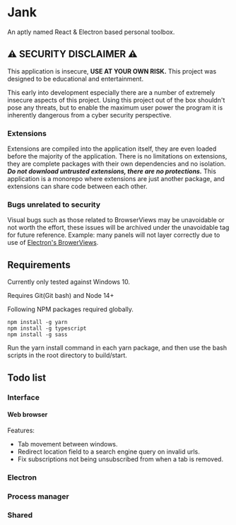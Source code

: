 # Jank
An aptly named React & Electron based personal toolbox.

## ⚠️ SECURITY DISCLAIMER ⚠️
This application is insecure, **USE AT YOUR OWN RISK.** This project was designed to be educational and entertainment.

This early into development especially there are a number of extremely insecure aspects of this project. Using this project out of the box shouldn't pose any threats, but to enable the maximum user power the program it is inherently dangerous from a cyber security perspective.

### Extensions
Extensions are compiled into the application itself, they are even loaded before the majority of the application. There is no limitations on extensions, they are complete packages with their own dependencies and no isolation. ***Do not download untrusted extensions, there are no protections.*** This application is a monorepo where extensions are just another package, and extensions can share code between each other.

### Bugs unrelated to security
Visual bugs such as those related to BrowserViews may be unavoidable or not worth the effort, these issues will be archived under the unavoidable tag for future reference. Example: many panels will not layer correctly due to use of [Electron's BrowerViews](https://www.electronjs.org/docs/latest/api/browser-view). 

## Requirements
Currently only tested against Windows 10.

Requires Git(Git bash) and Node 14+

Following NPM packages required globally.
```
npm install -g yarn
npm install -g typescript
npm install -g sass
```

Run the yarn install command in each yarn package, and then use the bash scripts in the root directory to build/start.

## Todo list

### Interface

#### Web browser
Features:
- Tab movement between windows.
- Redirect location field to a search engine query on invalid urls.
- Fix subscriptions not being unsubscribed from when a tab is removed.
### Electron

### Process manager

### Shared